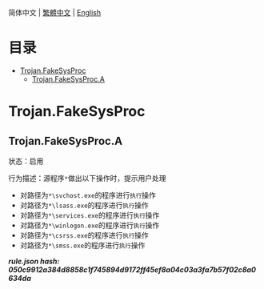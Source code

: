 


  
简体中文 | [繁體中文](README_zh_tw.md) | [English](README_en_us.md)  
  

目录
==

* [Trojan.FakeSysProc](#trojanfakesysproc)
	* [Trojan.FakeSysProc.A](#trojanfakesysproca)

# Trojan.FakeSysProc

## Trojan.FakeSysProc.A
  
状态：启用

行为描述：源程序`*`做出以下操作时，提示用户处理
- 对路径为`*\svchost.exe`的程序进行`执行`操作
- 对路径为`*\lsass.exe`的程序进行`执行`操作
- 对路径为`*\services.exe`的程序进行`执行`操作
- 对路径为`*\winlogon.exe`的程序进行`执行`操作
- 对路径为`*\csrss.exe`的程序进行`执行`操作
- 对路径为`*\smss.exe`的程序进行`执行`操作
  
***rule.json hash: 050c9912a384d8858c1f745894d9172ff45ef8a04c03a3fa7b57f02c8a0634da***